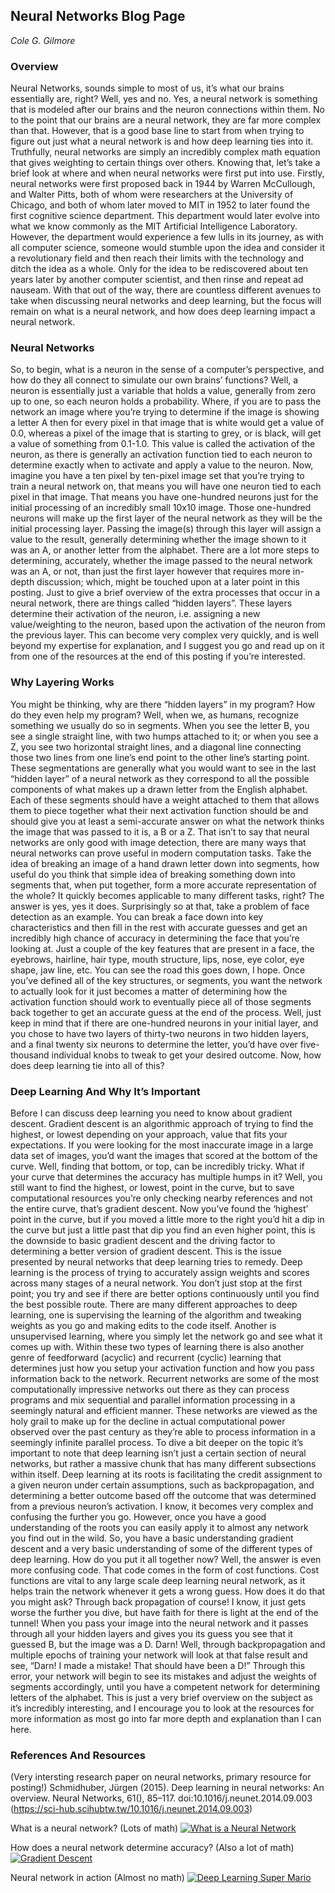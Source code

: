 ## Neural Networks Blog Page
*Cole G. Gilmore*

### Overview
Neural Networks, sounds simple to most of us, it’s what our brains essentially are, right? Well, yes and no. Yes, a neural network is something that is modeled after our brains and the neuron connections within them. No to the point that our brains are a neural network, they are far more complex than that.  However, that is a good base line to start from when trying to figure out just what a neural network is and how deep learning ties into it. Truthfully, neural networks are simply an incredibly complex math equation that gives weighting to certain things over others.  Knowing that, let’s take a brief look at where and when neural networks were first put into use. Firstly, neural networks were first proposed back in 1944 by Warren McCullough, and Walter Pitts, both of whom were researchers at the University of Chicago, and both of whom later moved to MIT in 1952 to later found the first cognitive science department. This department would later evolve into what we know commonly as the MIT Artificial Intelligence Laboratory. However, the department would experience a few lulls in its journey, as with all computer science, someone would stumble upon the idea and consider it a revolutionary field and then reach their limits with the technology and ditch the idea as a whole. Only for the idea to be rediscovered about ten years later by another computer scientist, and then rinse and repeat ad nauseam. With that out of the way, there are countless different avenues to take when discussing neural networks and deep learning, but the focus will remain on what is a neural network, and how does deep learning impact a neural network. 

### Neural Networks
So, to begin, what is a neuron in the sense of a computer’s perspective, and how do they all connect to simulate our own brains’ functions? Well, a neuron is essentially just a variable that holds a value, generally from zero up to one, so each neuron holds a probability. Where, if you are to pass the network an image where you’re trying to determine if the image is showing a letter A then for every pixel in that image that is white would get a value of 0.0, whereas a pixel of the image that is starting to grey, or is black, will get a value of something from 0.1-1.0. This value is called the activation of the neuron, as there is generally an activation function tied to each neuron to determine exactly when to activate and apply a value to the neuron. Now, imagine you have a ten pixel by ten-pixel image set that you’re trying to train a neural network on, that means you will have one neuron tied to each pixel in that image. That means you have one-hundred neurons just for the initial processing of an incredibly small 10x10 image. Those one-hundred neurons will make up the first layer of the neural network as they will be the initial processing layer. Passing the image(s) through this layer will assign a value to the result, generally determining whether the image shown to it was an A, or another letter from the alphabet. There are a lot more steps to determining, accurately, whether the image passed to the neural network was an A, or not, than just the first layer however that requires more in-depth discussion; which, might be touched upon at a later point in this posting. Just to give a brief overview of the extra processes that occur in a neural network, there are things called “hidden layers”. These layers determine their activation of the neuron, i.e. assigning a new value/weighting to the neuron, based upon the activation of the neuron from the previous layer. This can become very complex very quickly, and is well beyond my expertise for explanation, and I suggest you go and read up on it from one of the resources at the end of this posting if you’re interested. 

### Why Layering Works
You might be thinking, why are there “hidden layers” in my program? How do they even help my program? Well, when we, as humans, recognize something we usually do so in segments. When you see the letter B, you see a single straight line, with two humps attached to it; or when you see a Z, you see two horizontal straight lines, and a diagonal line connecting those two lines from one line’s end point to the other line’s starting point. These segmentations are generally what you would want to see in the last “hidden layer” of a neural network as they correspond to all the possible components of what makes up a drawn letter from the English alphabet. Each of these segments should have a weight attached to them that allows them to piece together what their next activation function should be and should give you at least a semi-accurate answer on what the network thinks the image that was passed to it is, a B or a Z. That isn’t to say that neural networks are only good with image detection, there are many ways that neural networks can prove useful in modern computation tasks. Take the idea of breaking an image of a hand drawn letter down into segments, how useful do you think that simple idea of breaking something down into segments that, when put together, form a more accurate representation of the whole? It quickly becomes applicable to many different tasks, right? The answer is yes, yes it does. Surprisingly so at that, take a problem of face detection as an example. You can break a face down into key characteristics and then fill in the rest with accurate guesses and get an incredibly high chance of accuracy in determining the face that you’re looking at. Just a couple of the key features that are present in a face, the eyebrows, hairline, hair type, mouth structure, lips, nose, eye color, eye shape, jaw line, etc. You can see the road this goes down, I hope. Once you’ve defined all of the key structures, or segments, you want the network to actually look for it just becomes a matter of determining how the activation function should work to eventually piece all of those segments back together to get an accurate guess at the end of the process. Well, just keep in mind that if there are one-hundred neurons in your initial layer, and you chose to have two layers of thirty-two neurons in two hidden layers, and a final twenty six neurons to determine the letter, you’d have over five-thousand individual knobs to tweak to get your desired outcome.  Now, how does deep learning tie into all of this?

### Deep Learning And Why It’s Important
Before I can discuss deep learning you need to know about gradient descent. Gradient descent is an algorithmic approach of trying to find the highest, or lowest depending on your approach, value that fits your expectations. If you were looking for the most inaccurate image in a large data set of images, you’d want the images that scored at the bottom of the curve. Well, finding that bottom, or top, can be incredibly tricky. What if your curve that determines the accuracy has multiple humps in it? Well, you still want to find the highest, or lowest, point in the curve, but to save computational resources you’re only checking nearby references and not the entire curve, that’s gradient descent. Now you’ve found the ‘highest’ point in the curve, but if you moved a little more to the right you’d hit a dip in the curve but just a little past that dip you find an even higher point, this is the downside to basic gradient descent and the driving factor to determining a better version of gradient descent. This is the issue presented by neural networks that deep learning tries to remedy. Deep learning is the process of trying to accurately assign weights and scores across many stages of a neural network. You don’t just stop at the first point; you try and see if there are better options continuously until you find the best possible route. There are many different approaches to deep learning, one is supervising the learning of the algorithm and tweaking weights as you go and making edits to the code itself. Another is unsupervised learning, where you simply let the network go and see what it comes up with. Within these two types of learning there is also another genre of feedforward (acyclic) and recurrent (cyclic) learning that determines just how you setup your activation function and how you pass information back to the network. Recurrent networks are some of the most computationally impressive networks out there as they can process programs and mix sequential and parallel information processing in a seemingly natural and efficient manner. These networks are viewed as the holy grail to make up for the decline in actual computational power observed over the past century as they’re able to process information in a seemingly infinite parallel process. To dive a bit deeper on the topic it’s important to note that deep learning isn’t just a certain section of neural networks, but rather a massive chunk that has many different subsections within itself. Deep learning at its roots is facilitating the credit assignment to a given neuron under certain assumptions, such as backpropagation, and determining a better outcome based off the outcome that was determined from a previous neuron’s activation. I know, it becomes very complex and confusing the further you go. However, once you have a good understanding of the roots you can easily apply it to almost any network you find out in the wild. So, you have a basic understanding gradient descent and a very basic understanding of some of the different types of deep learning. How do you put it all together now? Well, the answer is even more confusing code. That code comes in the form of cost functions. Cost functions are vital to any large scale deep learning neural network, as it helps train the network whenever it gets a wrong guess. How does it do that you might ask? Through back propagation of course! I know, it just gets worse the further you dive, but have faith for there is light at the end of the tunnel! When you pass your image into the neural network and it passes through all your hidden layers and gives you its guess you see that it guessed B, but the image was a D. Darn! Well, through backpropagation and multiple epochs of training your network will look at that false result and see, “Darn! I made a mistake! That should have been a D!” Through this error, your network will begin to see its mistakes and adjust the weights of segments accordingly, until you have a competent network for determining letters of the alphabet. This is just a very brief overview on the subject as it’s incredibly interesting, and I encourage you to look at the resources for more information as most go into far more depth and explanation than I can here.


### References And Resources

(Very intersting research paper on neural networks, primary resource for posting!)
Schmidhuber, Jürgen (2015). Deep learning in neural networks: An overview. Neural Networks, 61(), 85–117. doi:10.1016/j.neunet.2014.09.003 
(https://sci-hub.scihubtw.tw/10.1016/j.neunet.2014.09.003)
        
What is a neural network? (Lots of math)
[![What is a Neural Network](https://img.youtube.com/vi/aircAruvnKk/0.jpg)](https://youtu.be/aircAruvnKk)

How does a neural network determine accuracy? (Also a lot of math)
[![Gradient Descent](https://img.youtube.com/vi/IHZwWFHWa-w/0.jpg)](https://youtu.be/IHZwWFHWa-w)

Neural network in action (Almost no math)
[![Deep Learning Super Mario](https://img.youtube.com/vi/qv6UVOQ0F44/0.jpg)](https://youtu.be/qv6UVOQ0F44)
